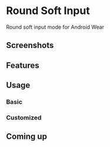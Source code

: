 # Round Soft Input

Round soft input mode for Android Wear

## Screenshots

## Features

## Usage

### Basic

### Customized

## Coming up
